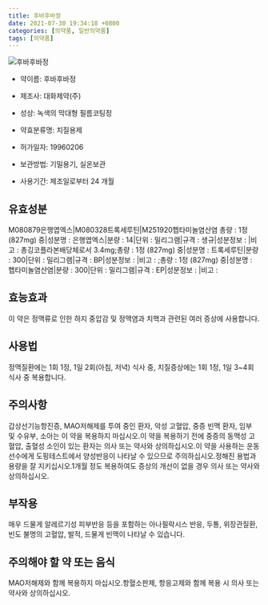 ```yaml
---
title: 후바후바정
date: 2021-07-30 19:34:18 +0800
categories: [의약품, 일반의약품]
tags: [의약품]
---
```

![후바후바정](https://nedrug.mfds.go.kr/pbp/cmn/itemImageDownload/1NXVKYFvlKR)

- 약이름: 후바후바정
- 제조사: 대화제약(주)
- 성상: 녹색의 막대형 필름코팅정

- 약효분류명: 치질용제
- 허가일자: 19960206
- 보관방법: 기밀용기, 실온보관

- 사용기간: 제조일로부터 24 개월
## 유효성분
M080879은행엽엑스|M080328트록세루틴|M251920헵타미놀염산염
총량 : 1정 (827mg) 중|성분명 : 은행엽엑스|분량 : 14|단위 : 밀리그램|규격 : 생규|성분정보 : |비고 : 총깅코플라본배당체로서 3.4mg;총량 : 1정 (827mg) 중|성분명 : 트록세루틴|분량 : 300|단위 : 밀리그램|규격 : BP|성분정보 : |비고 : ;총량 : 1정 (827mg) 중|성분명 : 헵타미놀염산염|분량 : 300|단위 : 밀리그램|규격 : EP|성분정보 : |비고 :
## 효능효과
이 약은 정맥류로 인한 하지 중압감 및 정맥염과 치핵과 관련된 여러 증상에 사용합니다.
## 사용법
정맥질환에는 1회 1정, 1일 2회(아침, 저녁) 식사 중, 치질증상에는 1회 1정, 1일 3~4회 식사 중 복용합니다.
## 주의사항
갑상선기능항진증, MAO저해제를 투여 중인 환자, 악성 고혈압, 중증 빈맥 환자, 임부 및 수유부, 소아는 이 약을 복용하지 마십시오.이 약을 복용하기 전에 중증의 동맥성 고혈압, 출혈성 소인이 있는 환자는 의사 또는 약사와 상의하십시오.이 약을 사용하는 운동선수에게 도핑테스트에서 양성반응이 나타날 수 있으므로 주의하십시오.정해진 용법과 용량을 잘 지키십시오.1개월 정도 복용하여도 증상의 개선이 없을 경우 의사 또는 약사와 상의하십시오.
## 부작용
매우 드물게 알레르기성 피부반응 등을 포함하는 아나필락시스 반응, 두통, 위장관질환, 빈도 불명의 고혈압, 발적, 드물게 빈맥이 나타날 수 있습니다.
## 주의해야 할 약 또는 음식
MAO저해제와 함께 복용하지 마십시오.항혈소판제, 항응고제와 함께 복용 시 의사 또는 약사와 상의하십시오.

